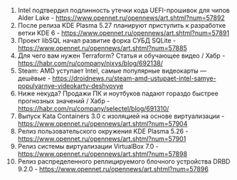 1. Intel подтвердил подлинность утечки кода UEFI-прошивок для чипов Alder Lake - https://www.opennet.ru/opennews/art.shtml?num=57892
1. После релиза KDE Plasma 5.27 планируют приступить к разработке ветки KDE 6 - https://www.opennet.ru/opennews/art.shtml?num=57891
1. Проект libSQL начал развитие форка СУБД SQLite - https://www.opennet.ru/opennews/art.shtml?num=57885
1. Для чего вам нужен Terraform? Статья и обучающее видео / Хабр - https://habr.com/ru/company/nixys/blog/692138/
1. Steam: AMD уступает Intel, самые популярные видеокарты — дешёвые - https://droidnews.ru/steam-amd-ustupaet-intel-samye-populyarnye-videokarty-deshyovye
1. Ниже некуда? Продажи ПК и ноутбуков падают гораздо быстрее прогнозных значений / Хабр - https://habr.com/ru/company/selectel/blog/691310/
1. Выпуск Kata Containers 3.0 с изоляцией на основе виртуализации - https://www.opennet.ru/opennews/art.shtml?num=57904
1. Релиз пользовательского окружения KDE Plasma 5.26 - https://www.opennet.ru/opennews/art.shtml?num=57901
1. Релиз системы виртуализации VirtualBox 7.0 - https://www.opennet.ru/opennews/art.shtml?num=57898
1. Релиз распределенного реплицируемого блочного устройства DRBD 9.2.0 - https://www.opennet.ru/opennews/art.shtml?num=57896
